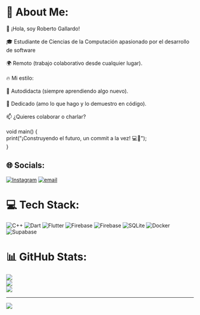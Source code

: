 # 💫 About Me:
🚀 ¡Hola, soy Roberto Gallardo!<br><br>🎓 Estudiante de Ciencias de la Computación apasionado por el desarrollo de software <br><br>    🌍 Remoto (trabajo colaborativo desde cualquier lugar).<br><br>🔥 Mi estilo:<br><br>    🧠 Autodidacta (siempre aprendiendo algo nuevo).<br><br>    💯 Dedicado (amo lo que hago y lo demuestro en código).<br><br>📫 ¿Quieres colaborar o charlar?<br><br>void main() {  <br>  print("¡Construyendo el futuro, un commit a la vez! 💻🚀");  <br>}  


## 🌐 Socials:
[![Instagram](https://img.shields.io/badge/Instagram-%23E4405F.svg?logo=Instagram&logoColor=white)](https://instagram.com/es_rogo) [![email](https://img.shields.io/badge/Email-D14836?logo=gmail&logoColor=white)](mailto:rogo.sanchez1@gmail.com) 

# 💻 Tech Stack:
![C++](https://img.shields.io/badge/c++-%2300599C.svg?style=for-the-badge&logo=c%2B%2B&logoColor=white) ![Dart](https://img.shields.io/badge/dart-%230175C2.svg?style=for-the-badge&logo=dart&logoColor=white) ![Flutter](https://img.shields.io/badge/Flutter-%2302569B.svg?style=for-the-badge&logo=Flutter&logoColor=white) ![Firebase](https://img.shields.io/badge/firebase-%23039BE5.svg?style=for-the-badge&logo=firebase) ![Firebase](https://img.shields.io/badge/firebase-a08021?style=for-the-badge&logo=firebase&logoColor=ffcd34) ![SQLite](https://img.shields.io/badge/sqlite-%2307405e.svg?style=for-the-badge&logo=sqlite&logoColor=white) ![Docker](https://img.shields.io/badge/docker-%230db7ed.svg?style=for-the-badge&logo=docker&logoColor=white) ![Supabase](https://img.shields.io/badge/Supabase-3ECF8E?style=for-the-badge&logo=supabase&logoColor=white)
# 📊 GitHub Stats:
![](https://github-readme-stats.vercel.app/api?username=RogoSanchez&theme=onedark&hide_border=false&include_all_commits=false&count_private=false)<br/>
![](https://nirzak-streak-stats.vercel.app/?user=RogoSanchez&theme=onedark&hide_border=false)<br/>
![](https://github-readme-stats.vercel.app/api/top-langs/?username=RogoSanchez&theme=onedark&hide_border=false&include_all_commits=false&count_private=false&layout=compact)

---
[![](https://visitcount.itsvg.in/api?id=RogoSanchez&icon=0&color=0)](https://visitcount.itsvg.in)
